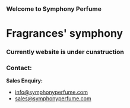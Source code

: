### Welcome to Symphony Perfume
# Fragrances' symphony



### Currently website is under cunstruction


### Contact:
**Sales Enquiry:**
- info@symphonyperfume.com
- sales@symphonyperfume.com

